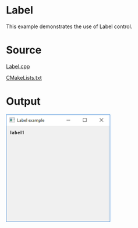 # Label

This example demonstrates the use of Label control.

# Source

[Label.cpp](./Label.cpp)

[CMakeLists.txt](./CMakeLists.txt)

# Output

![GitHub Logo](../../docs/Pictures/Label.png)
